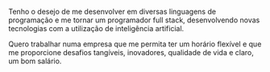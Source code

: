 Tenho o desejo de me desenvolver em diversas linguagens de programação e me tornar um programador full stack, desenvolvendo novas tecnologias com a utilização de inteligência artificial. 

Quero trabalhar numa empresa que me permita ter um horário flexível e que me proporcione desafios tangíveis, inovadores, qualidade de vida e claro, um bom salário.
